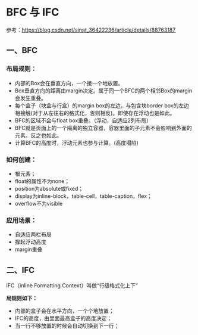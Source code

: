 # BFC 与 IFC
参考：https://blog.csdn.net/sinat_36422236/article/details/88763187

## 一、BFC

### 布局规则：
* 内部的Box会在垂直方向，一个接一个地放置。
* Box垂直方向的距离由margin决定。属于同一个BFC的两个相邻Box的margin会发生重叠。
* 每个盒子（块盒与行盒）的margin box的左边，与包含块border box的左边相接触(对于从左往右的格式化，否则相反)。即使存在浮动也是如此。
* BFC的区域不会与float box重叠。（浮动，自适应2列布局）
* BFC就是页面上的一个隔离的独立容器，容器里面的子元素不会影响到外面的元素。反之也如此。
* 计算BFC的高度时，浮动元素也参与计算。(高度塌陷)


### 如何创建：
* 根元素；
* float的属性不为none；
* position为absolute或fixed；
* display为inline-block，table-cell，table-caption，flex；
* overflow不为visible


### 应用场景：
* 自适应两栏布局
* 撑起浮动高度
* margin重叠



## 二、IFC
IFC（inline Formatting Context）叫做“行级格式化上下”

**局规则如下：**
* 内部的盒子会在水平方向，一个个地放置；
* IFC的高度，由里面最高盒子的高度决定；
* 当一行不够放置的时候会自动切换到下一行；
